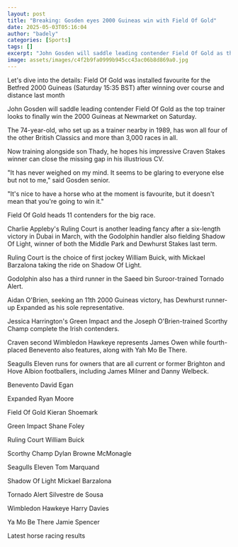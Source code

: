 ```yaml
---
layout: post
title: "Breaking: Gosden eyes 2000 Guineas win with Field Of Gold"
date: 2025-05-03T05:16:04
author: "badely"
categories: [Sports]
tags: []
excerpt: "John Gosden will saddle leading contender Field Of Gold as the top trainer looks to finally win the 2000 Guineas at Newmarket on Saturday."
image: assets/images/c4f2b9fa0999b945cc43ac06b8d869a0.jpg
---
```


Let's dive into the details: Field Of Gold was installed favourite for the Betfred 2000 Guineas (Saturday 15:35 BST) after winning over course and distance last month

John Gosden will saddle leading contender Field Of Gold as the top trainer looks to finally win the 2000 Guineas at Newmarket on Saturday.

The 74-year-old, who set up as a trainer nearby in 1989, has won all four of the other British Classics and more than 3,000 races in all.

Now training alongside son Thady, he hopes his impressive Craven Stakes winner can close the missing gap in his illustrious CV.

"It has never weighed on my mind. It seems to be glaring to everyone else but not to me," said Gosden senior.

"It's nice to have a horse who at the moment is favourite, but it doesn't mean that you're going to win it."

Field Of Gold heads 11 contenders for the big race.

Charlie Appleby's Ruling Court is another leading fancy after a six-length victory in Dubai in March, with the Godolphin handler also fielding Shadow Of Light, winner of both the Middle Park and Dewhurst Stakes last term.

Ruling Court is the choice of first jockey William Buick, with Mickael Barzalona taking the ride on Shadow Of Light.

Godolphin also has a third runner in the Saeed bin Suroor-trained Tornado Alert.

Aidan O'Brien, seeking an 11th 2000 Guineas victory, has Dewhurst runner-up Expanded as his sole representative.

Jessica Harrington's Green Impact and the Joseph O'Brien-trained Scorthy Champ complete the Irish contenders.

Craven second Wimbledon Hawkeye represents James Owen while fourth-placed Benevento also features, along with Yah Mo Be There.

Seagulls Eleven runs for owners that are all current or former Brighton and Hove Albion footballers, including James Milner and Danny Welbeck.

Benevento David Egan

Expanded Ryan Moore

Field Of Gold Kieran Shoemark

Green Impact Shane Foley

Ruling Court William Buick

Scorthy Champ Dylan Browne McMonagle

Seagulls Eleven Tom Marquand

Shadow Of Light Mickael Barzalona

Tornado Alert Silvestre de Sousa

Wimbledon Hawkeye Harry Davies

Ya Mo Be There Jamie Spencer

Latest horse racing results

